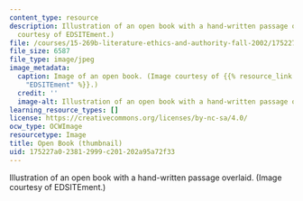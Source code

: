 ```yaml
---
content_type: resource
description: Illustration of an open book with a hand-written passage overlaid. (Image
  courtesy of EDSITEment.)
file: /courses/15-269b-literature-ethics-and-authority-fall-2002/175227a023812999c201202a95a72f33_15-269bf02-th.jpg
file_size: 6587
file_type: image/jpeg
image_metadata:
  caption: Image of an open book. (Image courtesy of {{% resource_link "77473328-b302-4128-9e48-d34307d650cd"
    "EDSITEment" %}}.)
  credit: ''
  image-alt: Illustration of an open book with a hand-written passage overlaid.
learning_resource_types: []
license: https://creativecommons.org/licenses/by-nc-sa/4.0/
ocw_type: OCWImage
resourcetype: Image
title: Open Book (thumbnail)
uid: 175227a0-2381-2999-c201-202a95a72f33
---
```

Illustration of an open book with a hand-written passage overlaid. (Image courtesy of EDSITEment.)